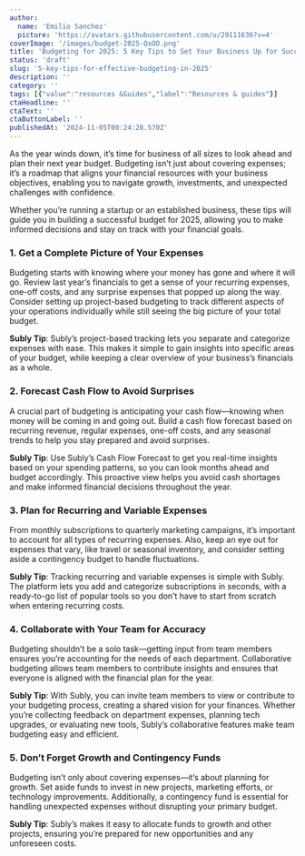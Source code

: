 ```yaml
---
author:
  name: 'Emilio Sanchez'
  picture: 'https://avatars.githubusercontent.com/u/29111636?v=4'
coverImage: '/images/budget-2025-QxOD.png'
title: 'Budgeting for 2025: 5 Key Tips to Set Your Business Up for Success'
status: 'draft'
slug: '5-key-tips-for-effective-budgeting-in-2025'
description: ''
category: ''
tags: [{"value":"resources &Guides","label":"Resources & guides"}]
ctaHeadline: ''
ctaText: ''
ctaButtonLabel: ''
publishedAt: '2024-11-05T00:24:28.570Z'
---
```


As the year winds down, it’s time for business of all sizes to look ahead and plan their next year budget. Budgeting isn’t just about covering expenses; it’s a roadmap that aligns your financial resources with your business objectives, enabling you to navigate growth, investments, and unexpected challenges with confidence. 

Whether you’re running a startup or an established business, these tips will guide you in building a successful budget for 2025, allowing you to make informed decisions and stay on track with your financial goals.

### **1. Get a Complete Picture of Your Expenses**

Budgeting starts with knowing where your money has gone and where it will go. Review last year’s financials to get a sense of your recurring expenses, one-off costs, and any surprise expenses that popped up along the way. Consider setting up project-based budgeting to track different aspects of your operations individually while still seeing the big picture of your total budget.

**Subly Tip**: Subly’s project-based tracking lets you separate and categorize expenses with ease. This makes it simple to gain insights into specific areas of your budget, while keeping a clear overview of your business’s financials as a whole.

### **2. Forecast Cash Flow to Avoid Surprises**

A crucial part of budgeting is anticipating your cash flow—knowing when money will be coming in and going out. Build a cash flow forecast based on recurring revenue, regular expenses, one-off costs, and any seasonal trends to help you stay prepared and avoid surprises.

**Subly Tip**: Use Subly’s Cash Flow Forecast to get you real-time insights based on your spending patterns, so you can look months ahead and budget accordingly. This proactive view helps you avoid cash shortages and make informed financial decisions throughout the year.

### **3. Plan for Recurring and Variable Expenses**

From monthly subscriptions to quarterly marketing campaigns, it’s important to account for all types of recurring expenses. Also, keep an eye out for expenses that vary, like travel or seasonal inventory, and consider setting aside a contingency budget to handle fluctuations.

**Subly Tip**: Tracking recurring and variable expenses is simple with Subly. The platform lets you add and categorize subscriptions in seconds, with a ready-to-go list of popular tools so you don’t have to start from scratch when entering recurring costs.

### **4. Collaborate with Your Team for Accuracy**

Budgeting shouldn’t be a solo task—getting input from team members ensures you’re accounting for the needs of each department. Collaborative budgeting allows team members to contribute insights and ensures that everyone is aligned with the financial plan for the year.

**Subly Tip**: With Subly, you can invite team members to view or contribute to your budgeting process, creating a shared vision for your finances. Whether you’re collecting feedback on department expenses, planning tech upgrades, or evaluating new tools, Subly’s collaborative features make team budgeting easy and efficient.

### **5. Don’t Forget Growth and Contingency Funds**

Budgeting isn’t only about covering expenses—it’s about planning for growth. Set aside funds to invest in new projects, marketing efforts, or technology improvements. Additionally, a contingency fund is essential for handling unexpected expenses without disrupting your primary budget.

**Subly Tip**: Subly’s makes it easy to allocate funds to growth and other projects, ensuring you’re prepared for new opportunities and any unforeseen costs.